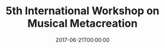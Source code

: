 ---
acronym: MUME 2017
date: '2017-06-21T00:00:00'
ext_url: http://musicalmetacreation.org
location: Atlanta, Georgia, USA
submission_date: '2017-04-20T00:00:00'
title: 5th International Workshop on Musical Metacreation
---